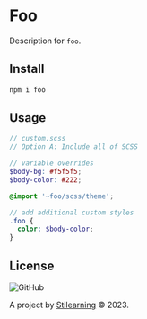 # Foo

Description for `foo`.

## Install

```bash
npm i foo
```

## Usage

```scss
// custom.scss
// Option A: Include all of SCSS

// variable overrides
$body-bg: #f5f5f5;
$body-color: #222;

@import '~foo/scss/theme';

// add additional custom styles
.foo {
  color: $body-color;
}
```

## License

![GitHub](https://img.shields.io/github/license/bent10/monorepo-starter)

A project by [Stilearning](https://stilearning.com) &copy; 2023.
